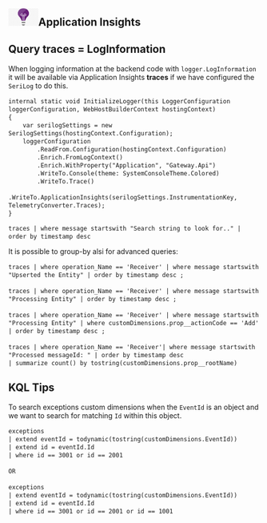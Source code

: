 ## <img src="azureApplicationInsights.png" width="60" />Application Insights

## Query traces = LogInformation

When logging information at the backend code with `logger.LogInformation` it will be available via Application Insights **traces** if we have configured the `SeriLog` to do this.

``` CSharp
internal static void InitializeLogger(this LoggerConfiguration loggerConfiguration, WebHostBuilderContext hostingContext)
{
    var serilogSettings = new SerilogSettings(hostingContext.Configuration);
    loggerConfiguration
        .ReadFrom.Configuration(hostingContext.Configuration)
        .Enrich.FromLogContext()
        .Enrich.WithProperty("Application", "Gateway.Api")
        .WriteTo.Console(theme: SystemConsoleTheme.Colored)
        .WriteTo.Trace()
        .WriteTo.ApplicationInsights(serilogSettings.InstrumentationKey, TelemetryConverter.Traces);
}
```

```
traces | where message startswith "Search string to look for.." | order by timestamp desc
```
It is possible to group-by alsi for advanced queries:
```
traces | where operation_Name == 'Receiver' | where message startswith "Upserted the Entity" | order by timestamp desc ;

traces | where operation_Name == 'Receiver' | where message startswith "Processing Entity" | order by timestamp desc ;

traces | where operation_Name == 'Receiver' | where message startswith "Processing Entity" | where customDimensions.prop__actionCode == 'Add' | order by timestamp desc ;

traces | where operation_Name == 'Receiver'| where message startswith "Processed messageId: " | order by timestamp desc
| summarize count() by tostring(customDimensions.prop__rootName)

```

## KQL Tips

To search exceptions custom dimensions when the `EventId` is an object and we want to search for matching `Id` within this object.
``` Kusto
exceptions
| extend eventId = todynamic(tostring(customDimensions.EventId))
| extend id = eventId.Id
| where id == 3001 or id == 2001

OR

exceptions
| extend eventId = todynamic(tostring(customDimensions.EventId))
| extend id = eventId.Id
| where id == 3001 or id == 2001 or id == 1001
```

